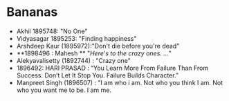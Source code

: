 # Bananas
* Akhil 1895748: "No One"
* Vidyasagar 1895253: "Finding happiness"
* Arshdeep Kaur (1895972):"Don't die before you're dead"
* **1898496 : Mahesh ** "*Here's to the crazy ones. ...*"
* Alekyavalisetty (1892744) : "Crazy one"
 * 1896492: HARI PRASAD : “You Learn More From Failure Than From Success. Don’t Let It Stop You. Failure Builds Character.”
* Manpreet Singh (1896507) : "I am who i am. Not who you think I am. Not who you want me to be. I am me.










